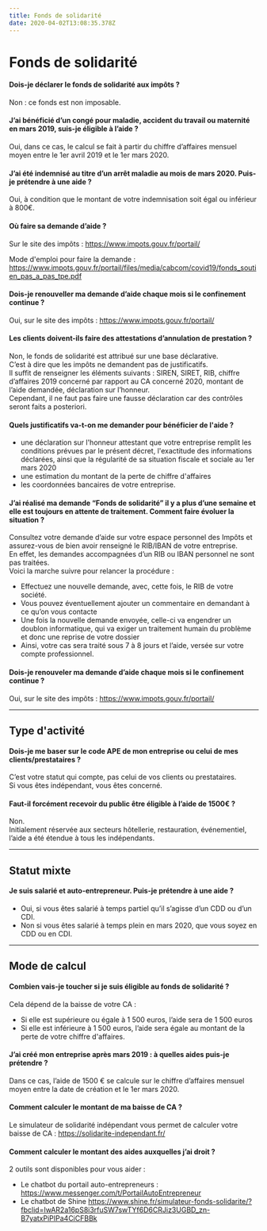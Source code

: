 ```yaml
---
title: Fonds de solidarité
date: 2020-04-02T13:08:35.378Z
---
```

# Fonds de solidarité

#### Dois-je déclarer le fonds de solidarité aux impôts ?

Non : ce fonds est non imposable.

#### J’ai bénéficié d’un congé pour maladie, accident du travail ou maternité en mars 2019, suis-je éligible à l’aide ?

Oui, dans ce cas, le calcul se fait à partir du chiffre d’affaires mensuel moyen entre le 1er avril 2019 et le 1er mars 2020.

#### J’ai été indemnisé au titre d’un arrêt maladie au mois de mars 2020. Puis-je prétendre à une aide ?

Oui, à condition que le montant de votre indemnisation soit égal ou inférieur à 800€.

#### Où faire sa demande d’aide ?

Sur le site des impôts : https://www.impots.gouv.fr/portail/ 

Mode d'emploi pour faire la demande : https://www.impots.gouv.fr/portail/files/media/cabcom/covid19/fonds_soutien_pas_a_pas_tpe.pdf

#### Dois-je renouveller ma demande d’aide chaque mois si le confinement continue ?

Oui, sur le site des impôts : https://www.impots.gouv.fr/portail/

#### Les clients doivent-ils faire des attestations d’annulation de prestation ?

Non, le fonds de solidarité est attribué sur une base déclarative.\
C’est à dire que les impôts ne demandent pas de justificatifs.\
Il suffit de renseigner les éléments suivants : SIREN, SIRET, RIB, chiffre d’affaires 2019 concerné par rapport au CA concerné 2020, montant de l’aide demandée, déclaration sur l’honneur.\
Cependant, il ne faut pas faire une fausse déclaration car des contrôles seront faits a posteriori.

#### Quels justificatifs va-t-on me demander pour bénéficier de l'aide ?

- une déclaration sur l'honneur attestant que votre entreprise remplit les conditions prévues par le présent décret, l'exactitude des informations déclarées, ainsi que la régularité de sa situation fiscale et sociale au 1er mars 2020 
- une estimation du montant de la perte de chiffre d'affaires 
- les coordonnées bancaires de votre entreprise.

#### J’ai réalisé ma demande “Fonds de solidarité” il y a plus d’une semaine et elle est toujours en attente de traitement. Comment faire évoluer la situation ?

Consultez votre demande d’aide sur votre espace personnel des Impôts et assurez-vous de bien avoir renseigné le RIB/IBAN de votre entreprise.\
En effet, les demandes accompagnées d’un RIB ou IBAN personnel ne sont pas traitées.\
Voici la marche suivre pour relancer la procédure :
* Effectuez une nouvelle demande, avec, cette fois, le RIB de votre société.
* Vous pouvez éventuellement ajouter un commentaire en demandant à ce qu’on vous contacte
* Une fois la nouvelle demande envoyée, celle-ci va engendrer un doublon informatique, qui va exiger un traitement humain du problème et donc une reprise de votre dossier
* Ainsi, votre cas sera traité sous 7 à 8 jours et l’aide, versée sur votre compte professionnel.


#### Dois-je renouveler ma demande d’aide chaque mois si le confinement continue ?

Oui, sur le site des impôts : https://www.impots.gouv.fr/portail/


- - -

## Type d'activité

#### Dois-je me baser sur le code APE de mon entreprise ou celui de mes clients/prestataires ?

C’est votre statut qui compte, pas celui de vos clients ou prestataires.\
Si vous êtes indépendant, vous êtes concerné.

#### Faut-il forcément recevoir du public être éligible à l’aide de 1500€ ?

Non.\
Initialement réservée aux secteurs hôtellerie, restauration, événementiel, l’aide a été étendue à tous les indépendants. 

----

## Statut mixte

#### Je suis salarié et auto-entrepreneur. Puis-je prétendre à une aide ?

* Oui, si vous êtes salarié à temps partiel qu’il s’agisse d’un CDD ou d’un CDI.
* Non si vous êtes salarié à temps plein en mars 2020, que vous soyez en CDD ou en CDI.

- - -

## Mode de calcul

#### Combien vais-je toucher si je suis éligible au fonds de solidarité ?

Cela dépend de la baisse de votre CA :

* Si elle est supérieure ou égale à 1 500 euros, l’aide sera de 1 500 euros
* Si elle est inférieure à 1 500 euros, l’aide sera égale au montant de la perte de votre chiffre d'affaires.

#### J’ai créé mon entreprise après mars 2019 : à quelles aides puis-je prétendre ?

Dans ce cas, l’aide de 1500 € se calcule sur le chiffre d’affaires mensuel moyen entre la date de création et le 1er mars 2020.

#### Comment calculer le montant de ma baisse de CA ?

Le simulateur de solidarité indépendant vous permet de calculer votre baisse de CA : 
https://solidarite-independant.fr/


#### Comment calculer le montant des aides auxquelles j’ai droit ?

2 outils sont disponibles pour vous aider :
* Le chatbot du portail auto-entrepreneurs : https://www.messenger.com/t/PortailAutoEntrepreneur
* Le chatbot de Shine https://www.shine.fr/simulateur-fonds-solidarite/?fbclid=IwAR2a16pS8i3rfuSW7swTYf6D6CRJiz3UGBD_zn-B7yatxPiPIPa4CiCFBBk 